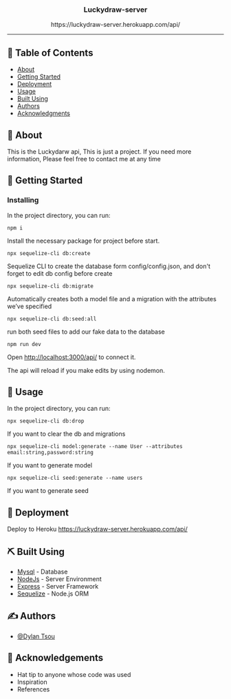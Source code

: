 <!-- <p align="center">
  <a href="" rel="noopener">
 <img width=400px height=210px src="" alt="Project logo"></a>
</p> -->

<h3 align="center">Luckydraw-server</h3>
<p align="center">https://luckydraw-server.herokuapp.com/api/
</p>


---

## 📝 Table of Contents

- [About](#about)
- [Getting Started](#getting_started)
- [Deployment](#deployment)
- [Usage](#usage)
- [Built Using](#built_using)
- [Authors](#authors)
- [Acknowledgments](#acknowledgement)

## 🧐 About <a name = "about"></a>

 This is the Luckydarw api, This is just a project. If you need more information, Please feel free to contact me at any time

## 🏁 Getting Started <a name = "getting_started"></a>






### Installing

In the project directory, you can run:

```
npm i
```

Install the necessary package for project before start.

```
npx sequelize-cli db:create
```

Sequelize CLI to create the database form config/config.json, and don't forget to edit db config before create

```
npx sequelize-cli db:migrate
```

Automatically creates both a model file and a migration with the attributes we’ve specified

```
npx sequelize-cli db:seed:all
```

run both seed files to add our fake data to the database

```
npm run dev
```

Open [http://localhost:3000/api/](http://localhost:3000/api/) to connect it.

The api will reload if you make edits by using nodemon.

## 🎈 Usage <a name="usage"></a>
In the project directory, you can run:

```
npx sequelize-cli db:drop
```

If you want to clear the db and migrations

```
npx sequelize-cli model:generate --name User --attributes email:string,password:string
```

If you want to generate model

```
npx sequelize-cli seed:generate --name users
```

If you want to generate seed

## 🚀 Deployment <a name = "deployment"></a>

Deploy to Heroku
https://luckydraw-server.herokuapp.com/api/

## ⛏️ Built Using <a name = "built_using"></a>

- [Mysql](https://www.mysql.com/) - Database
- [NodeJs](https://nodejs.org/en/) - Server Environment
- [Express](https://expressjs.com/) - Server Framework
- [Sequelize](https://sequelize.org/) - Node.js ORM

## ✍️ Authors <a name = "authors"></a>

- [@Dylan Tsou](https://github.com/dylantsouy) 

## 🎉 Acknowledgements <a name = "acknowledgement"></a>

- Hat tip to anyone whose code was used
- Inspiration
- References
